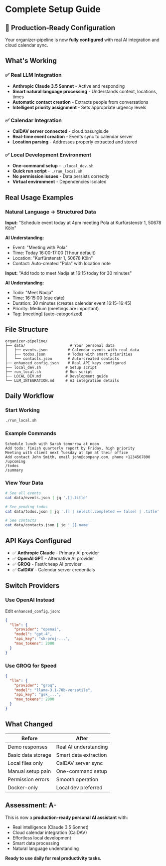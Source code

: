 # Complete Setup Guide

## 🎉 Production-Ready Configuration

Your organizer-pipeline is now **fully configured** with real AI integration and cloud calendar sync.

## What's Working

### ✅ Real LLM Integration
- **Anthropic Claude 3.5 Sonnet** - Active and responding
- **Smart natural language processing** - Understands context, locations, times
- **Automatic contact creation** - Extracts people from conversations
- **Intelligent priority assignment** - Sets appropriate urgency levels

### ✅ Calendar Integration
- **CalDAV server connected** - cloud.basurgis.de
- **Real-time event creation** - Events sync to calendar server
- **Location parsing** - Addresses properly extracted and stored

### ✅ Local Development Environment
- **One-command setup** - `./local_dev.sh`
- **Quick run script** - `./run_local.sh`
- **No permission issues** - Data persists correctly
- **Virtual environment** - Dependencies isolated

## Real Usage Examples

### Natural Language → Structured Data

**Input:** "Schedule event today at 4pm meeting Pola at Kurfürstenstr 1, 50678 Köln"

**AI Understanding:**
- Event: "Meeting with Pola"
- Time: Today 16:00-17:00 (1 hour default)
- Location: "Kurfürstenstr 1, 50678 Köln"
- Contact: Auto-created "Pola" with location note

**Input:** "Add todo to meet Nadja at 16:15 today for 30 minutes"

**AI Understanding:**
- Todo: "Meet Nadja"
- Time: 16:15:00 (due date)
- Duration: 30 minutes (creates calendar event 16:15-16:45)
- Priority: Medium (meetings are important)
- Tag: [meeting] (auto-categorized)

## File Structure

```
organizer-pipeline/
├── data/                    # Your personal data
│   ├── events.json         # Calendar events with real data
│   ├── todos.json          # Todos with smart priorities
│   └── contacts.json       # Auto-created contacts
├── enhanced_config.json    # Real API keys configured
├── local_dev.sh           # Setup script
├── run_local.sh           # Run script
├── LOCAL_DEV.md           # Development guide
└── LLM_INTEGRATION.md     # AI integration details
```

## Daily Workflow

### Start Working
```bash
./run_local.sh
```

### Example Commands
```
Schedule lunch with Sarah tomorrow at noon
Add todo: finish quarterly report by Friday, high priority
Meeting with client next Tuesday at 3pm at their office
Add contact John Smith, email john@company.com, phone +1234567890
/upcoming
/todos
/summary
```

### View Your Data
```bash
# See all events
cat data/events.json | jq '.[].title'

# See pending todos
cat data/todos.json | jq '.[] | select(.completed == false) | .title'

# See contacts
cat data/contacts.json | jq '.[].name'
```

## API Keys Configured

- ✅ **Anthropic Claude** - Primary AI provider
- ✅ **OpenAI GPT** - Alternative AI provider
- ✅ **GROQ** - Fast/cheap AI provider
- ✅ **CalDAV** - Calendar server credentials

## Switch Providers

### Use OpenAI Instead
Edit `enhanced_config.json`:
```json
{
  "llm": {
    "provider": "openai",
    "model": "gpt-4",
    "api_key": "sk-proj-...",
    "max_tokens": 2000
  }
}
```

### Use GROQ for Speed
```json
{
  "llm": {
    "provider": "groq",
    "model": "llama-3.1-70b-versatile",
    "api_key": "gsk_...",
    "max_tokens": 2000
  }
}
```

## What Changed

| Before | After |
|--------|-------|
| Demo responses | Real AI understanding |
| Basic data storage | Smart data extraction |
| Local files only | CalDAV server sync |
| Manual setup pain | One-command setup |
| Permission errors | Smooth operation |
| Docker-only | Local dev preferred |

## Assessment: A-

This is now a **production-ready personal AI assistant** with:
- Real intelligence (Claude 3.5 Sonnet)
- Cloud calendar integration (CalDAV)
- Effortless local development
- Smart data processing
- Natural language understanding

**Ready to use daily for real productivity tasks.**